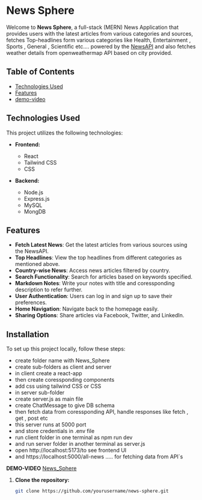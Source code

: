 # News Sphere

Welcome to **News Sphere**, a full-stack (MERN) News Application that provides users with the latest articles from various categories and sources, fetches Top-headlines form various categories like Health, Entertainment , Sports , General , Scientific etc.... powered by the [NewsAPI](https://newsapi.org) and also fetches weather details from openweathermap API based on city provided.

## Table of Contents

- [Technologies Used](#technologies-used)
- [Features](#features)
- [demo-video](#demo-video)

## Technologies Used

This project utilizes the following technologies:

- **Frontend:**

  - React
  - Tailwind CSS
  - CSS

- **Backend:**
  - Node.js
  - Express.js
  - MySQL
  - MongDB

## Features

- **Fetch Latest News**: Get the latest articles from various sources using the NewsAPI.
- **Top Headlines**: View the top headlines from different categories as mentioned above.
- **Country-wise News**: Access news articles filtered by country.
- **Search Functionality**: Search for articles based on keywords specified.
- **Markdown Notes**: Write your notes with title and coressponding description to refer further.
- **User Authentication**: Users can log in and sign up to save their preferences.
- **Home Navigation**: Navigate back to the homepage easily.
- **Sharing Options**: Share articles via Facebook, Twitter, and LinkedIn.

## Installation

To set up this project locally, follow these steps:
- create folder name with News_Sphere
-  create sub-folders as client and server
-  in client create a react-app
-  then create coressponding components
-  add css using tailwind CSS or CSS
-  in server sub-folder
-  create server.js as main file
-  create ChatMessage to give DB schema
-  then fetch data from coressponding API, handle responses like fetch , get , post etc
-  this server runs at 5000 port
-  and store credentials in .env file
-  run client folder in one terminal as npm run dev
-  and run server folder in another terminal as server.js
-  open http://localhost:5173/to see frontend UI
-  and https://localhost:5000/all-news ..... for fetching data from API`s

**DEMO-VIDEO**
[News_Sphere](https://bit.ly/News_Sphere)

1. **Clone the repository:**

   ```bash
   git clone https://github.com/yourusername/news-sphere.git
   ```
